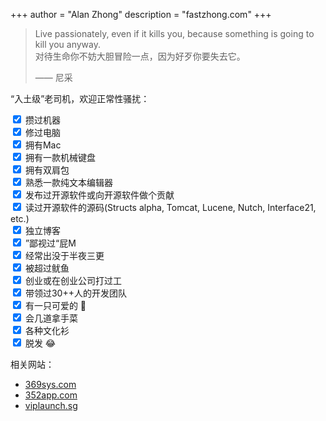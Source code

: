 +++
author = "Alan Zhong"
description = "fastzhong.com"
+++

> Live passionately, even if it kills you, because something is going to kill you anyway.  
> 对待生命你不妨大胆冒险一点，因为好歹你要失去它。
>
> —— 尼采

“入土级”老司机，欢迎正常性骚扰： <a href="https://twitter.com/fastzhong" target="_blank" rel="noopener"><i class="fab fa-twitter" aria-hidden="true"></i></a>&nbsp;&nbsp;&nbsp;<a href="https://sg.linkedin.com/in/zhonglun" target="_blank" rel="noopener"><i class="fab fa-linkedin" aria-hidden="true"></i></a>&nbsp;&nbsp;&nbsp;<a 
href="https://github.com/fastzhong" target="_blank" rel="noopener"><i class="fab fa-github" aria-hidden="true"></i></a>

<form action="">
  <input type="checkbox" checked="checked"> 攒过机器<br>
  <input type="checkbox" checked="checked"> 修过电脑<br>
  <input type="checkbox" checked="checked"> 拥有Mac<br>
  <input type="checkbox" checked="checked"> 拥有一款机械键盘<br>
  <input type="checkbox" checked="checked"> 拥有双肩包<br>
  <input type="checkbox" checked="checked"> 熟悉一款纯文本编辑器<br>
  <input type="checkbox" checked="checked"> 发布过开源软件或向开源软件做个贡献<br>
  <input type="checkbox" checked="checked"> 读过开源软件的源码(Structs alpha, Tomcat, Lucene, Nutch, Interface21, etc.)<br>
  <input type="checkbox" checked="checked"> 独立博客<br>
  <input type="checkbox" checked="checked"> ”鄙视过“屁M<br>
  <input type="checkbox" checked="checked"> 经常出没于半夜三更<br>
  <input type="checkbox" checked="checked"> 被超过鱿鱼<br>
  <input type="checkbox" checked="checked"> 创业或在创业公司打过工<br>
  <input type="checkbox" checked="checked"> 带领过30++人的开发团队<br>
  <input type="checkbox" checked="checked"> 有一只可爱的 🐶<br>
  <input type="checkbox" checked="checked"> 会几道拿手菜<br>
  <input type="checkbox" checked="checked"> 各种文化衫<br>
  <input type="checkbox" checked="checked"> 脱发 😂<br>
</form>

相关网站：

-   [369sys.com](https://369sys.com)
-   [352app.com](https://352app.com)
-   [viplaunch.sg](https://viplaunch.sg)
